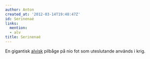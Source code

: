 ```yaml
---
author: Anton
created_at: '2012-03-14T19:48:47Z'
id: Serinenaé
links:
  mention:
  - alv
title: Serinenaé
---
```


En gigantisk [alvisk] pilbåge på nio fot som uteslutande används i krig.

  [alvisk]: alv
